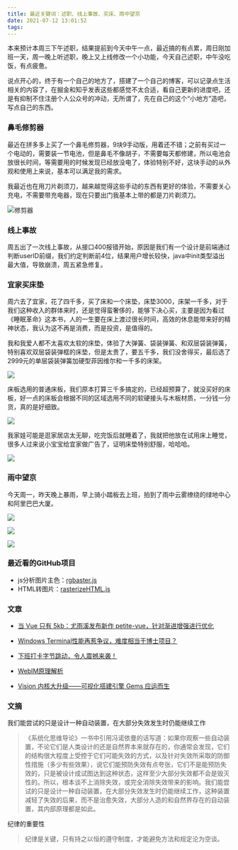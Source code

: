 ```yaml
---
title: 最近关键词：述职、线上事故、买床、雨中望京
date: 2021-07-12 13:01:52
tags:
---
```



本来预计本周三下午述职，结果提前到今天中午一点，最近搞的有点累，周日刚加班一天，周一晚上听述职，晚上又上线修改一个小功能，今天自己述职，中午没吃饭，有点疲惫。

说点开心的，终于有一个自己的地方了，搭建了一个自己的博客，可以记录点生活相关的内容了，在掘金和知乎发表这些都感觉不太合适，看自己更新的进度吧，还是有抑制不住注册个人公众号的冲动，无所谓了，先在自己的这个“小地方”造吧，写点自己的东西。


### 鼻毛修剪器
最近在拼多多上买了一个鼻毛修剪器，9块9手动版，用着还不错；之前有买过一个电动的，需要装一节电池，但是鼻毛不像胡子，不需要每天都修建，所以电池会放很长时间，等需要用的时候发现已经放没电了，体验特别不好，这块手动的从外观和使用上来说，基本可以满足我的需求。

我最近也在用刀片剃须刀，越来越觉得这些手动的东西有更好的体验，不需要关心充电，不需要带充电器，现在只要出门我基本上带的都是刀片剃须刀。

![修剪器](https://raw.githubusercontent.com/nihaojob/blogImg/main/src%3Dhttp___cbu01.alicdn.com_img_ibank_2013_262_930_1008039262_1124984138.jpg%26refer%3Dhttp___cbu01.alicdn.jpeg)

### 线上事故

周五出了一次线上事故，从接口400报错开始，原因是我们有一个设计是前端通过判断userID前缀，我们约定判断前4位，结果用户增长较快，java中init类型溢出最大值，导致崩溃，周五紧急修复。


### 宜家买床垫

周六去了宜家，花了四千多，买了床和一个床垫，床垫3000，床架一千多，对于我们这种收入的群体来时，还是觉得蛮奢侈的，能够下决心买，主要是因为看过《睡眠革命》这本书，人的一生要在床上渡过很长时间，高效的休息能带来好的精神状态，我认为这不再是消费，而是投资，是值得的。

我和我爱人都不太喜欢太软的床垫，体验了大弹簧、袋装弹簧、和双层袋装弹簧，特别喜欢双层袋装弹框的床垫，但是太贵了，要五千多，我们没舍得买，最后选了2999元的单层袋装弹簧加硬型菲因维尔和一千多的床架。

![](https://raw.githubusercontent.com/nihaojob/blogImg/main/WechatIMG776.jpeg)

床板选用的普通床板，我们原本打算三千多搞定的，已经超预算了，就没买好的床板，好一点的床板会根据不同的区域选用不同的软硬接头与木板材质，一分钱一分货，真的是好细致。

![](https://raw.githubusercontent.com/nihaojob/blogImg/main/WechatIMG775.jpeg)

我家娃可能是逛家居店太无聊，吃完饭后就睡着了，我就把他放在试用床上睡觉，很多人过来说小宝宝给宜家做广告了，证明床垫特别舒服，哈哈哈。

![](https://raw.githubusercontent.com/nihaojob/blogImg/main/WechatIMG773.jpeg)

### 雨中望京

今天周一，昨天晚上暴雨，早上骑小踏板去上班，拍到了雨中云雾缭绕的绿地中心和阿里巴巴大厦。

![](https://raw.githubusercontent.com/nihaojob/blogImg/main/WechatIMG772.jpeg)

![](https://raw.githubusercontent.com/nihaojob/blogImg/main/WechatIMG771.jpeg)

![](https://raw.githubusercontent.com/nihaojob/blogImg/main/WechatIMG770.jpeg)

### 最近看的GitHub项目
- js分析图片主色：[rgbaster.js](https://github.com/briangonzalez/rgbaster.js)
- HTML转图片：[rasterizeHTML.js](https://github.com/cburgmer/rasterizeHTML.js)


### 文章

- [当 Vue 只有 5kb：尤雨溪发布新作 petite-vue，针对渐进增强进行优化](https://mp.weixin.qq.com/s/L90F_s9-jdYXWXTrpq4G5Q)

- [Windows Terminal性能再惹争议，难度相当于博士项目？](https://mp.weixin.qq.com/s/1tnDvvaG_w_ycVKjIdnwTg)

- [下班打卡字节跳动，令人震撼来袭！](https://mp.weixin.qq.com/s/o0kzYzX5El4QiWEpczklGQ)


- [WebIM原理解析](https://mp.weixin.qq.com/s/IGTirxb6Cg7c_uMrHyvhHw)

- [Vision 内核大升级——可视化搭建引擎 Gems 应运而生](https://mp.weixin.qq.com/s/iwYN4a_YNosyjTGBodCm9Q)


### 文摘

我们能尝试的只是设计一种自动装置，在大部分失效发生时仍能继续工作
> 《系统化思维导论》一书中引用冯诺依曼的话写道：如果你观察一些自动装置，不论它们是人类设计的还是自然界本来就存在的，你通常会发现，它们的结构很大程度上受控于它们可能失效的方式，以及针对失效所采取的防御性措施（多少有些效果），说它们能预防失效有点夸张，它们不是能预防失效的，只是被设计成试图达到这种状态，这样至少大部分失效都不会是毁灭性的。所以，根本谈不上消除失效，或完全消除失效带来的影响。我们能尝试的只是设计一种自动装置，在大部分失效发生时仍能继续工作，这种装置减轻了失效的后果，而不是治愈失效，大部分人造的和自然界存在的自动装置，其内部原理都是如此。


纪律的重要性
> 纪律是关键，只有持之以恒的遵守制度，才能避免方法和规定沦为空谈。







